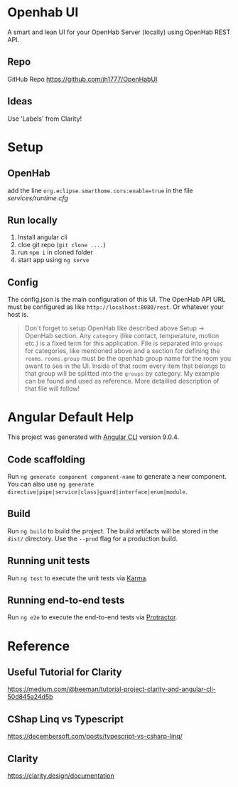 # Openhab UI
A smart and lean UI for your OpenHab Server (locally) using OpenHab REST API.

## Repo
GitHub Repo
https://github.com/jh1777/OpenHabUI

## Ideas
Use 'Labels' from Clarity!


# Setup
## OpenHab
add the line `org.eclipse.smarthome.cors:enable=true` in the file *services/runtime.cfg*

## Run locally
1. Install angular cli
2. cloe git repo (`git clone ....`)
3. run `npm i` in cloned folder
4. start app using `ng serve`

## Config
The config.json is the main configuration of this UI.
The OpenHab API URL must be configured as like `http://localhost:8080/rest`. Or whatever your host is.
> Don't forget to setup OpenHab like described above Setup -> OpenHab section.
Any `category` (like contact, temperature, motion etc.) is a fixed term for this application.
File is separated into `groups` for categories, like mentioned above and a section for defining the `rooms`.
`rooms.group` must be the openhab group name for the room you awant to see in the UI.
Inside of that room every item that belongs to that group will be splitted into the `groups` by category.
My example can be found and used as reference.
More detailled description of that file will follow!

# Angular Default Help

This project was generated with [Angular CLI](https://github.com/angular/angular-cli) version 9.0.4.

## Code scaffolding

Run `ng generate component component-name` to generate a new component. You can also use `ng generate directive|pipe|service|class|guard|interface|enum|module`.

## Build

Run `ng build` to build the project. The build artifacts will be stored in the `dist/` directory. Use the `--prod` flag for a production build.

## Running unit tests

Run `ng test` to execute the unit tests via [Karma](https://karma-runner.github.io).

## Running end-to-end tests

Run `ng e2e` to execute the end-to-end tests via [Protractor](http://www.protractortest.org/).

# Reference
## Useful Tutorial for Clarity
https://medium.com/@beeman/tutorial-project-clarity-and-angular-cli-50d845a24d5b

## CShap Linq vs Typescript 
https://decembersoft.com/posts/typescript-vs-csharp-linq/

## Clarity
https://clarity.design/documentation